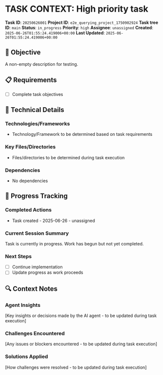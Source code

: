 # TASK CONTEXT: High priority task

**Task ID**: `20250626001`
**Project ID**: `e2e_querying_project_1750902924`
**Task tree ID**: `main`
**Status**: `in_progress`
**Priority**: `high`
**Assignee**: `unassigned`
**Created**: `2025-06-26T01:55:24.419006+00:00`
**Last Updated**: `2025-06-26T01:55:24.419006+00:00`

## 🎯 Objective
A non-empty description for testing.

## 📋 Requirements
- [ ] Complete task objectives

## 🔧 Technical Details
### Technologies/Frameworks
- Technology/Framework to be determined based on task requirements

### Key Files/Directories
- Files/directories to be determined during task execution

### Dependencies
- No dependencies

## 🚀 Progress Tracking
### Completed Actions
- Task created - 2025-06-26 - unassigned

### Current Session Summary
Task is currently in progress. Work has begun but not yet completed.

### Next Steps
- [ ] Continue implementation
- [ ] Update progress as work proceeds

## 🔍 Context Notes
### Agent Insights
[Key insights or decisions made by the AI agent - to be updated during task execution]

### Challenges Encountered
[Any issues or blockers encountered - to be updated during task execution]

### Solutions Applied
[How challenges were resolved - to be updated during task execution]
